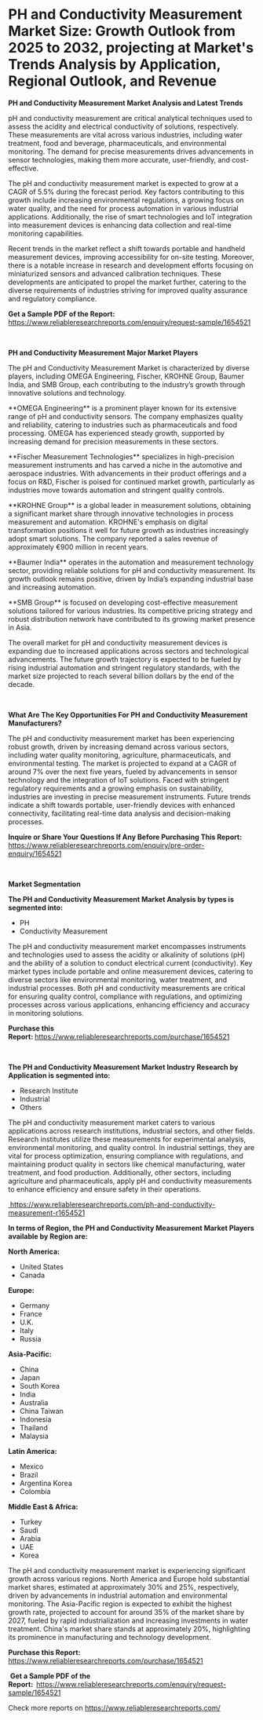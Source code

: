 <p><h1>PH and Conductivity Measurement Market Size: Growth Outlook from 2025 to 2032, projecting at Market's Trends Analysis by Application, Regional Outlook, and Revenue</h1></p><p><strong>PH and Conductivity Measurement Market Analysis and Latest Trends</strong></p>
<p><p>pH and conductivity measurement are critical analytical techniques used to assess the acidity and electrical conductivity of solutions, respectively. These measurements are vital across various industries, including water treatment, food and beverage, pharmaceuticals, and environmental monitoring. The demand for precise measurements drives advancements in sensor technologies, making them more accurate, user-friendly, and cost-effective.</p><p>The pH and conductivity measurement market is expected to grow at a CAGR of 5.5% during the forecast period. Key factors contributing to this growth include increasing environmental regulations, a growing focus on water quality, and the need for process automation in various industrial applications. Additionally, the rise of smart technologies and IoT integration into measurement devices is enhancing data collection and real-time monitoring capabilities.</p><p>Recent trends in the market reflect a shift towards portable and handheld measurement devices, improving accessibility for on-site testing. Moreover, there is a notable increase in research and development efforts focusing on miniaturized sensors and advanced calibration techniques. These developments are anticipated to propel the market further, catering to the diverse requirements of industries striving for improved quality assurance and regulatory compliance.</p></p>
<p><strong>Get a Sample PDF of the Report:&nbsp;</strong> <a href="https://www.reliableresearchreports.com/enquiry/request-sample/1654521?utm_campaign=2788&utm_medium=2&utm_source=Github&utm_content=ia&utm_term=11042025&utm_id=ph-and-conductivity-measurement">https://www.reliableresearchreports.com/enquiry/request-sample/1654521</a></p>
<p>&nbsp;</p>
<p><strong>PH and Conductivity Measurement Major Market Players</strong></p>
<p><p>The pH and Conductivity Measurement Market is characterized by diverse players, including OMEGA Engineering, Fischer, KROHNE Group, Baumer India, and SMB Group, each contributing to the industry’s growth through innovative solutions and technology.</p><p>**OMEGA Engineering** is a prominent player known for its extensive range of pH and conductivity sensors. The company emphasizes quality and reliability, catering to industries such as pharmaceuticals and food processing. OMEGA has experienced steady growth, supported by increasing demand for precision measurements in these sectors.</p><p>**Fischer Measurement Technologies** specializes in high-precision measurement instruments and has carved a niche in the automotive and aerospace industries. With advancements in their product offerings and a focus on R&D, Fischer is poised for continued market growth, particularly as industries move towards automation and stringent quality controls.</p><p>**KROHNE Group** is a global leader in measurement solutions, obtaining a significant market share through innovative technologies in process measurement and automation. KROHNE's emphasis on digital transformation positions it well for future growth as industries increasingly adopt smart solutions. The company reported a sales revenue of approximately €900 million in recent years.</p><p>**Baumer India** operates in the automation and measurement technology sector, providing reliable solutions for pH and conductivity measurement. Its growth outlook remains positive, driven by India’s expanding industrial base and increasing automation.</p><p>**SMB Group** is focused on developing cost-effective measurement solutions tailored for various industries. Its competitive pricing strategy and robust distribution network have contributed to its growing market presence in Asia.</p><p>The overall market for pH and conductivity measurement devices is expanding due to increased applications across sectors and technological advancements. The future growth trajectory is expected to be fueled by rising industrial automation and stringent regulatory standards, with the market size projected to reach several billion dollars by the end of the decade.</p></p>
<p>&nbsp;</p>
<p><strong>What Are The Key Opportunities For PH and Conductivity Measurement Manufacturers?</strong></p>
<p><p>The pH and conductivity measurement market has been experiencing robust growth, driven by increasing demand across various sectors, including water quality monitoring, agriculture, pharmaceuticals, and environmental testing. The market is projected to expand at a CAGR of around 7% over the next five years, fueled by advancements in sensor technology and the integration of IoT solutions. Faced with stringent regulatory requirements and a growing emphasis on sustainability, industries are investing in precise measurement instruments. Future trends indicate a shift towards portable, user-friendly devices with enhanced connectivity, facilitating real-time data analysis and decision-making processes.</p></p>
<p><strong>Inquire or Share Your Questions If Any Before Purchasing This Report:</strong> <a href="https://www.reliableresearchreports.com/enquiry/pre-order-enquiry/1654521?utm_campaign=2788&utm_medium=2&utm_source=Github&utm_content=ia&utm_term=11042025&utm_id=ph-and-conductivity-measurement">https://www.reliableresearchreports.com/enquiry/pre-order-enquiry/1654521</a></p>
<p>&nbsp;</p>
<p><strong>Market Segmentation</strong></p>
<p><strong>The PH and Conductivity Measurement Market Analysis by types is segmented into:</strong></p>
<p><ul><li>PH</li><li>Conductivity Measurement</li></ul></p>
<p><p>The pH and conductivity measurement market encompasses instruments and technologies used to assess the acidity or alkalinity of solutions (pH) and the ability of a solution to conduct electrical current (conductivity). Key market types include portable and online measurement devices, catering to diverse sectors like environmental monitoring, water treatment, and industrial processes. Both pH and conductivity measurements are critical for ensuring quality control, compliance with regulations, and optimizing processes across various applications, enhancing efficiency and accuracy in monitoring solutions.</p></p>
<p><strong>Purchase this Report:&nbsp;</strong><a href="https://www.reliableresearchreports.com/purchase/1654521?utm_campaign=2788&utm_medium=2&utm_source=Github&utm_content=ia&utm_term=11042025&utm_id=ph-and-conductivity-measurement">https://www.reliableresearchreports.com/purchase/1654521</a></p>
<p>&nbsp;</p>
<p><strong>The PH and Conductivity Measurement Market Industry Research by Application is segmented into:</strong></p>
<p><ul><li>Research Institute</li><li>Industrial</li><li>Others</li></ul></p>
<p><p>The pH and conductivity measurement market caters to various applications across research institutions, industrial sectors, and other fields. Research institutes utilize these measurements for experimental analysis, environmental monitoring, and quality control. In industrial settings, they are vital for process optimization, ensuring compliance with regulations, and maintaining product quality in sectors like chemical manufacturing, water treatment, and food production. Additionally, other sectors, including agriculture and pharmaceuticals, apply pH and conductivity measurements to enhance efficiency and ensure safety in their operations.</p></p>
<p><a href="https://www.reliableresearchreports.com/ph-and-conductivity-measurement-r1654521?utm_campaign=2788&utm_medium=2&utm_source=Github&utm_content=ia&utm_term=11042025&utm_id=ph-and-conductivity-measurement">&nbsp;https://www.reliableresearchreports.com/ph-and-conductivity-measurement-r1654521</a></p>
<p><strong>In terms of Region, the PH and Conductivity Measurement Market Players available by Region are:</strong></p>
<p>
    <p> <strong> North America: </strong>
        <ul>
            <li>United States</li>
            <li>Canada</li>
        </ul>
        </p> 
    <p> <strong> Europe: </strong>
        <ul>
            <li>Germany</li>
            <li>France</li>
            <li>U.K.</li>
            <li>Italy</li>
            <li>Russia</li>
        </ul>
        </p> 
    <p> <strong> Asia-Pacific: </strong>
        <ul>
            <li>China</li>
            <li>Japan</li>
            <li>South Korea</li>
            <li>India</li>
            <li>Australia</li>
            <li>China Taiwan</li>
            <li>Indonesia</li>
            <li>Thailand</li>
            <li>Malaysia</li>
        </ul>
        </p> 
    <p> <strong> Latin America: </strong>
        <ul>
            <li>Mexico</li>
            <li>Brazil</li>
            <li>Argentina Korea</li>
            <li>Colombia</li>
        </ul>
        </p> 
    <p> <strong> Middle East & Africa: </strong>
        <ul>
            <li>Turkey</li>
            <li>Saudi</li>
            <li>Arabia</li>
            <li>UAE</li>
            <li>Korea</li>
        </ul>
    </p>
    </p>
<p><p>The pH and conductivity measurement market is experiencing significant growth across various regions. North America and Europe hold substantial market shares, estimated at approximately 30% and 25%, respectively, driven by advancements in industrial automation and environmental monitoring. The Asia-Pacific region is expected to exhibit the highest growth rate, projected to account for around 35% of the market share by 2027, fueled by rapid industrialization and increasing investments in water treatment. China's market share stands at approximately 20%, highlighting its prominence in manufacturing and technology development.</p></p>
<p><strong>Purchase this Report: </strong><a href="https://www.reliableresearchreports.com/purchase/1654521?utm_campaign=2788&utm_medium=2&utm_source=Github&utm_content=ia&utm_term=11042025&utm_id=ph-and-conductivity-measurement">https://www.reliableresearchreports.com/purchase/1654521</a></p>
<p>&nbsp;<strong>Get a Sample PDF of the Report:&nbsp;&nbsp;</strong><a href="https://www.reliableresearchreports.com/enquiry/request-sample/1654521?utm_campaign=2788&utm_medium=2&utm_source=Github&utm_content=ia&utm_term=11042025&utm_id=ph-and-conductivity-measurement">https://www.reliableresearchreports.com/enquiry/request-sample/1654521</a></p>
<p><strong></strong></p>
<p>Check more reports on <a href="https://www.reliableresearchreports.com/?utm_campaign=2788&utm_medium=2&utm_source=Github&utm_content=ia&utm_term=11042025&utm_id=ph-and-conductivity-measurement">https://www.reliableresearchreports.com/</a></p>